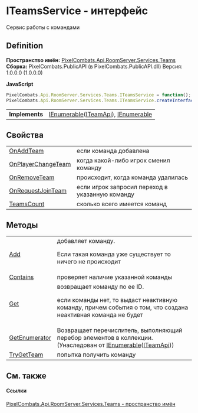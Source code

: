 # ITeamsService - интерфейс


Сервис работы с командами



## Definition
**Пространство имён:** <a href="7587643b-f6ff-4512-becd-cc6af1ddbef0">PixelCombats.Api.RoomServer.Services.Teams</a>  
**Сборка:** PixelCombats.PublicAPI (в PixelCombats.PublicAPI.dll) Версия: 1.0.0.0 (1.0.0.0)

**JavaScript**
``` JavaScript
PixelCombats.Api.RoomServer.Services.Teams.ITeamsService = function();
PixelCombats.Api.RoomServer.Services.Teams.ITeamsService.createInterface('PixelCombats.Api.RoomServer.Services.Teams.ITeamsService');
```

<table><tr><td><strong>Implements</strong></td><td><a href="https://learn.microsoft.com/dotnet/api/system.collections.generic.ienumerable-1" target="_blank" rel="noopener noreferrer">IEnumerable</a>(<a href="a3487b23-3eb6-2d7d-d40d-3390ab0d53dc">ITeamApi</a>), <a href="https://learn.microsoft.com/dotnet/api/system.collections.ienumerable" target="_blank" rel="noopener noreferrer">IEnumerable</a></td></tr>
</table>



## Свойства
<table>
<tr>
<td><a href="672d0ce2-5280-46ca-62a5-06b906a31645">OnAddTeam</a></td>
<td>если команда добавлена</td></tr>
<tr>
<td><a href="5581da94-cdb5-da8f-2585-c282c9b271f4">OnPlayerChangeTeam</a></td>
<td>когда какой-либо игрок сменил команду</td></tr>
<tr>
<td><a href="d35d598c-ee5f-81b4-02d9-218ca401b603">OnRemoveTeam</a></td>
<td>происходит, когда команда удалилась</td></tr>
<tr>
<td><a href="9c4ee006-4e2a-fe5b-37e0-121f55029622">OnRequestJoinTeam</a></td>
<td>если игрок запросил переход в указанную команду</td></tr>
<tr>
<td><a href="b6e6b515-1943-8730-d82e-33e3c70faa99">TeamsCount</a></td>
<td>сколько всего имеется команд</td></tr>
</table>

## Методы
<table>
<tr>
<td><a href="12bc4a7b-34b4-b0e5-c9f9-9cdab55b56f5">Add</a></td>
<td>добавляет команду. <p>Если такая команда уже существует то ничего не происходит</p></td></tr>
<tr>
<td><a href="0211f30a-70b1-270b-fe50-cee5855037bf">Contains</a></td>
<td>проверяет наличие указанной команды</td></tr>
<tr>
<td><a href="ec13dbf2-24ec-614d-8779-6f48b4db887e">Get</a></td>
<td>возвращает команду по ее ID. <p>если команды нет, то выдаст неактивную команду, причем события о том, что создана неактивная команда не будет</p></td></tr>
<tr>
<td><a href="https://learn.microsoft.com/dotnet/api/system.collections.generic.ienumerable-1.getenumerator#system-collections-generic-ienumerable-1-getenumerator" target="_blank" rel="noopener noreferrer">GetEnumerator</a></td>
<td>Возвращает перечислитель, выполняющий перебор элементов в коллекции.<br />(Унаследован от <a href="https://learn.microsoft.com/dotnet/api/system.collections.generic.ienumerable-1" target="_blank" rel="noopener noreferrer">IEnumerable</a>(<a href="a3487b23-3eb6-2d7d-d40d-3390ab0d53dc">ITeamApi</a>))</td></tr>
<tr>
<td><a href="901dee72-9dd3-4f4b-6673-5af0fb12d3f7">TryGetTeam</a></td>
<td>попытка получить команду</td></tr>
</table>

## См. также


#### Ссылки
<a href="7587643b-f6ff-4512-becd-cc6af1ddbef0">PixelCombats.Api.RoomServer.Services.Teams - пространство имён</a>  
